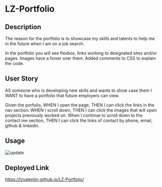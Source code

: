 # LZ-Portfolio
## Description

The reason for the portfolio is to showcase my skills and talents to help me in the future when I am on a job search. 

In the portfolio you will see flexbox, links working to designated sites and/or pages. Images have a hover over them. Added comments to CSS to explain the code.

## User Story
AS someone who is developing new skills and wants to show case them 
I WANT to have a portfolio that future employers can view.

Given the porfolio,
WHEN I open the page, THEN I can click the links in the nav section. 
WHEN I scroll down, THEN I can click the images that will open projects previously worked on.
When I continue to scroll down to the contact me section, THEN I can click the links of contact by phone, email, github & linkedin.
## Usage

<!-- ![gif](/assets/images/porfolio.gif) -->

![update](/assets/images/portfolio.gif)
<!-- Background image used on the top of page
![string of lights](/assets/images/lightbulb.jpg);

Images used in work section of portfolio

![b&W City of Seattle](assets/images/140824-0127_SEATTLE_WASHINGTON_large.jpg)

![yellow dots](assets/images/yellow.jpg)

![code blue](assets/images/code_blue.jpg)

![typing on laptop](assets/images/greenprogrammer.jpg)

![screen with code](assets/images/programming-coding.jpg) -->




## Deployed Link
https://lzvalentin.github.io/LZ-Portfolio/

